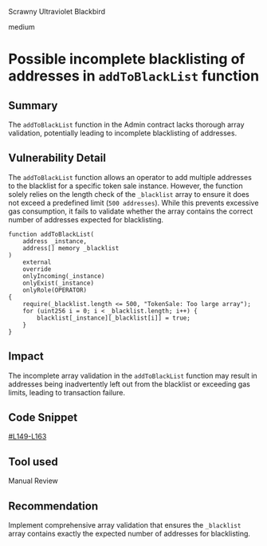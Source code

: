 Scrawny Ultraviolet Blackbird

medium

# Possible incomplete blacklisting of addresses in `addToBlackList` function

## Summary
The `addToBlackList` function in the Admin contract lacks thorough array validation, potentially leading to incomplete blacklisting of addresses.
## Vulnerability Detail
The `addToBlackList` function allows an operator to add multiple addresses to the blacklist for a specific token sale instance. However, the function solely relies on the length check of the `_blacklist` array to ensure it does not exceed a predefined limit (`500 addresses`). While this prevents excessive gas consumption, it fails to validate whether the array contains the correct number of addresses expected for blacklisting.
```solidity
function addToBlackList(
    address _instance,
    address[] memory _blacklist
)
    external
    override
    onlyIncoming(_instance)
    onlyExist(_instance)
    onlyRole(OPERATOR)
{
    require(_blacklist.length <= 500, "TokenSale: Too large array");
    for (uint256 i = 0; i < _blacklist.length; i++) {
        blacklist[_instance][_blacklist[i]] = true;
    }
}
```
## Impact
The incomplete array validation in the `addToBlackList` function may result in addresses being inadvertently left out from the blacklist or exceeding gas limits, leading to transaction failure.
## Code Snippet
[#L149-L163](https://github.com/sherlock-audit/2024-03-zap-protocol/blob/main/zap-contracts-labs/contracts/Admin.sol#L149-L163)
## Tool used

Manual Review

## Recommendation
Implement comprehensive array validation that ensures the `_blacklist` array contains exactly the expected number of addresses for blacklisting. 